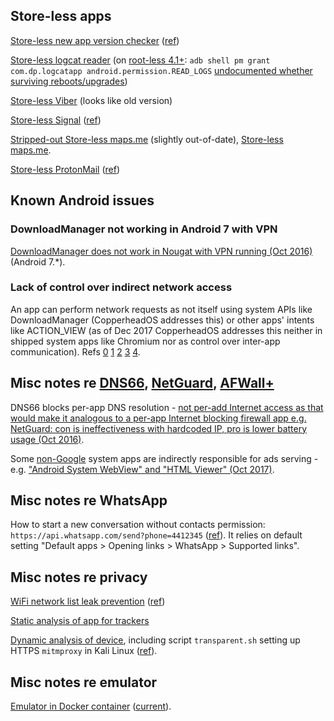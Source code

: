 ## Store-less apps

[Store-less new app version checker](https://f-droid.org/en/packages/fr.kwiatkowski.ApkTrack/) ([ref](https://blog.torproject.org/mission-improbable-hardening-android-security-and-privacy))

[Store-less logcat reader](https://f-droid.org/en/packages/com.dp.logcatapp/) (on [root-less 4.1+](https://android.stackexchange.com/questions/157/does-access-to-logcat-need-root/7260#7260): `adb shell pm grant com.dp.logcatapp android.permission.READ_LOGS` [undocumented whether surviving reboots/upgrades](https://developer.android.com/studio/command-line/adb#pm))

[Store-less Viber](https://download.viber.com/viber.apk) (looks like old version)

[Store-less Signal](https://signal.org/android/apk/) ([ref](https://whispersystems.discoursehosting.net/t/how-to-get-signal-apks-outside-of-the-google-play-store/808))

[Stripped-out Store-less maps.me](https://f-droid.org/en/packages/com.github.axet.maps/) (slightly out-of-date), [Store-less maps.me](https://maps.me/apk/).

[Store-less ProtonMail](https://www.apkmirror.com/apk/protonmail/protonmail-encrypted-email/) ([ref](https://protonmail.uservoice.com/forums/284483-feedback/suggestions/12843543-android-apk-download))

## Known Android issues

### DownloadManager not working in Android 7 with VPN

[DownloadManager does not work in Nougat with VPN running (Oct 2016)](https://github.com/julian-klode/dns66/issues/31#issuecomment-256695500) (Android 7.*).

### Lack of control over indirect network access

An app can perform network requests as not itself using system APIs like DownloadManager (CopperheadOS addresses this) or other apps' intents like ACTION_VIEW (as of Dec 2017 CopperheadOS addresses this neither in shipped system apps like Chromium nor as control over inter-app communication).
Refs [0](https://github.com/ukanth/afwall/issues/848) [1](https://www.reddit.com/r/CopperheadOS/comments/7j57zd/gboard_privacy_and_security/dr5272t/) [2](https://www.reddit.com/r/CopperheadOS/comments/7j57zd/gboard_privacy_and_security/dr586zd/) [3](https://www.reddit.com/r/CopperheadOS/comments/7j57zd/gboard_privacy_and_security/dr5frsc/) [4](https://copperhead.co/android/docs/usage_guide#network-permission).

## Misc notes re [DNS66](https://f-droid.org/en/packages/org.jak_linux.dns66/), [NetGuard](https://f-droid.org/en/packages/eu.faircode.netguard/), [AFWall+](https://f-droid.org/en/packages/dev.ukanth.ufirewall/)

DNS66 blocks per-app DNS resolution - [not per-add Internet access as that would make it analogous to a per-app Internet blocking firewall app e.g. NetGuard: con is ineffectiveness with hardcoded IP, pro is lower battery usage (Oct 2016)](https://github.com/julian-klode/dns66/issues/30#issuecomment-256664179).

Some [non-Google](https://github.com/julian-klode/dns66/issues/125#issuecomment-379421006) system apps are indirectly responsible for ads serving - e.g. ["Android System WebView" and "HTML Viewer" (Oct 2017)](https://github.com/julian-klode/dns66/issues/125#issuecomment-335353015).

## Misc notes re WhatsApp

How to start a new conversation without contacts permission: `https://api.whatsapp.com/send?phone=4412345` ([ref](https://tech.tiq.cc/2017/09/how-to-bypass-the-contacts-permission-requirement-for-whatsapp-on-android/)).
It relies on default setting "Default apps > Opening links > WhatsApp > Supported links".

## Misc notes re privacy

[WiFi network list leak prevention](https://f-droid.org/packages/be.uhasselt.privacypolice/) ([ref](https://blog.torproject.org/mission-improbable-hardening-android-security-and-privacy))

[Static analysis of app for trackers](https://exodus-privacy.eu.org)

[Dynamic analysis of device](https://github.com/PiRanhaLysis/PiRogue), including script `transparent.sh` setting up HTTPS `mitmproxy` in Kali Linux ([ref](https://exodus-privacy.eu.org/en/post/deliveroorider/)).

## Misc notes re emulator

[Emulator in Docker container](https://android.googlesource.com/platform/external/adt-infra/+/228b0da47242056314450d718c18534c0345cf94/emu-image/external/) ([current](https://android.googlesource.com/platform/external/adt-infra/+/refs/heads/emu-master-dev/emu-image/external/)).
